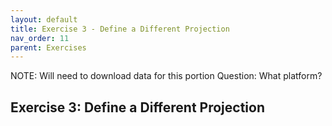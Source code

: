```yaml
---
layout: default
title: Exercise 3 - Define a Different Projection
nav_order: 11
parent: Exercises
---
```


NOTE: Will need to download data for this portion
Question: What platform?

## Exercise 3: Define a Different Projection
